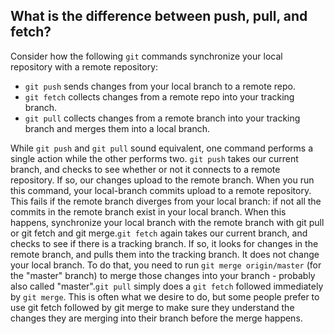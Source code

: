 ## What is the difference between push, pull, and fetch?
Consider how the following `git` commands synchronize your local repository with a remote repository:
* `git push` sends changes from your local branch to a remote repo.
* `git fetch` collects changes from a remote repo into your tracking branch.
* `git pull` collects changes from a remote branch into your tracking branch and merges them into a local branch.

While `git push` and `git pull` sound equivalent, one command performs a single action while the other performs two. `git push` takes our current branch, and checks to see whether or not it connects to a remote repository. If so, our changes upload to the remote branch. When you run this command, your local-branch commits upload to a remote repository. This fails if the remote branch diverges from your local branch: if not all the commits in the remote branch exist in your local branch. When this happens, synchronize your local branch with the remote branch with git pull or git fetch and git merge.`git fetch` again takes our current branch, and checks to see if there is a tracking branch. If so, it looks for changes in the remote branch, and pulls them into the tracking branch. It does not change your local branch. To do that, you need to run `git merge origin/master` (for the "master" branch) to merge those changes into your branch - probably also called "master".`git pull` simply does a `git fetch` followed immediately by `git merge`. This is often what we desire to do, but some people prefer to use git fetch followed by git merge to make sure they understand the changes they are merging into their branch before the merge happens.